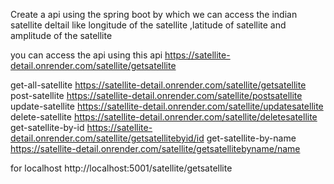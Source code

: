 Create a api using the spring boot by which we can access the indian satellite deltail like longitude of the satellite ,latitude of satellite and amplitude of the satellite

you can access the api using this api https://satellite-detail.onrender.com/satellite/getsatellite

get-all-satellite https://satellite-detail.onrender.com/satellite/getsatellite
post-satellite https://satellite-detail.onrender.com/satellite/postsatellite
update-satellite https://satellite-detail.onrender.com/satellite/updatesatellite
delete-satellite https://satellite-detail.onrender.com/satellite/deletesatellite
get-satellite-by-id https://satellite-detail.onrender.com/satellite/getsatellitebyid/id
get-satellite-by-name https://satellite-detail.onrender.com/satellite/getsatellitebyname/name

for localhost http://localhost:5001/satellite/getsatellite

